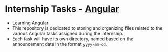 # Internship Tasks - [Angular](https://angular.dev/)

- Learning [Angular](https://angular.dev/)
- This repository is dedicated to storing and organizing files related to the various Angular tasks assigned during the internship.
- Each task will have its own directory, named based on the announcement date in the format `yyyy-mm-dd`.
